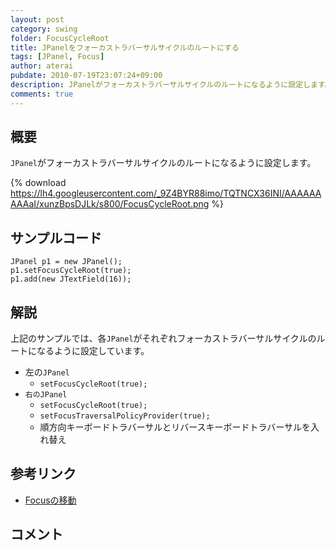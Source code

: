 ```yaml
---
layout: post
category: swing
folder: FocusCycleRoot
title: JPanelをフォーカストラバーサルサイクルのルートにする
tags: [JPanel, Focus]
author: aterai
pubdate: 2010-07-19T23:07:24+09:00
description: JPanelがフォーカストラバーサルサイクルのルートになるように設定します。
comments: true
---
```

## 概要
`JPanel`がフォーカストラバーサルサイクルのルートになるように設定します。

{% download https://lh4.googleusercontent.com/_9Z4BYR88imo/TQTNCX36INI/AAAAAAAAAaI/xunzBpsDJLk/s800/FocusCycleRoot.png %}

## サンプルコード
<pre class="prettyprint"><code>JPanel p1 = new JPanel();
p1.setFocusCycleRoot(true);
p1.add(new JTextField(16));
</code></pre>

## 解説
上記のサンプルでは、各`JPanel`がそれぞれフォーカストラバーサルサイクルのルートになるように設定しています。

- 左の`JPanel`
    - `setFocusCycleRoot(true);`
- `右のJPanel`
    - `setFocusCycleRoot(true);`
    - `setFocusTraversalPolicyProvider(true);`
    - 順方向キーボードトラバーサルとリバースキーボードトラバーサルを入れ替え

<!-- dummy comment line for breaking list -->

## 参考リンク
- [Focusの移動](http://ateraimemo.com/Swing/FocusTraversal.html)

<!-- dummy comment line for breaking list -->

## コメント
